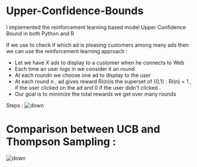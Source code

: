 # Upper-Confidence-Bounds
I implemented the reinforcement learning based model Upper Confidence Bound in both Python and R

If we use to check if which ad is pleasing customers among many ads then we can use the reinforcement learning approach :
- Let we have <i>X</i> ads to display to a customer when he connects to Web
- Each time an user logs in we consider it an round
- At each round<i>n</i> we choose one ad to display to the user
- At each round n , ad gives reward Ri(n)is the superset of {0,1} : Ri(n) = 1 , if the user clicked on the ad and 0 if the user didn't clicked .
- Our goal is to minimize the total rewards we get over many rounds

Steps :
![down](https://scontent.fccu3-1.fna.fbcdn.net/v/t1.0-9/19113894_185190832228130_7660961285161249482_n.jpg?oh=bfc875486be07a2258539488f9f01e76&oe=5AE5626F)

# Comparison between UCB and Thompson Sampling :

![down](https://scontent.fccu3-1.fna.fbcdn.net/v/t1.0-9/26991750_185190595561487_5082930645105234791_n.jpg?oh=7f0d38a0627b7f0be633d7f334044210&oe=5AE2471B)
